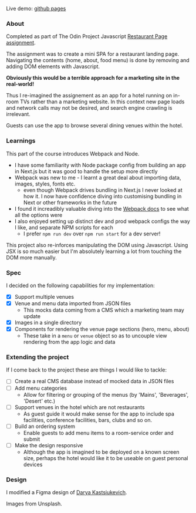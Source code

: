 Live demo: [github pages](https://thomasmcinnis.github.io/odin-restaurant/)

### About

Completed as part of The Odin Project Javascript [Restaurant Page assignment](https://www.theodinproject.com/lessons/node-path-javascript-restaurant-page).

The assignment was to create a mini SPA for a restaurant landing page. Navigating the contents (home, about, food menu) is done by removing and adding DOM elements with Javascript.

**Obviously this would be a terrible approach for a marketing site in the real-world!**

Thus I re-imagined the assignement as an app for a hotel running on in-room TVs rather than a marketing website. In this context new page loads and network calls may not be desired, and search engine crawling is irrelevant. 

Guests can use the app to browse several dining venues within the hotel.


### Learnings

This part of the course introduces Webpack and Node. 
- I have some familiarity with Node package config from building an app in Next.js but it was good to handle the setup more directly
- Webpack was new to me - I learnt a great deal about importing data, images, styles, fonts etc.
    - even though Webpack drives bundling in Next.js I never looked at how it. I now have confidence diving into customising bundling in Next or other frameworks in the future
- I found it increadibly valuable diving into the [Webpack docs](https://webpack.js.org/concepts/) to see what all the options were
- I also enjoyed setting up distinct dev and prod webpack configs the way I like, and separate NPM scripts for each
    - I prefer `npm run dev` over `npm run start` for a dev server!

This project also re-inforces manipulating the DOM using Javascript. Using JSX is so much easier but I'm absolutely learning a lot from touching the DOM more manually.


### Spec

I decided on the following capabilities for my implementation:

- [x] Support multiple venues
- [x] Venue and menu data imported from JSON files 
    - This mocks data coming from a CMS which a marketing team may update
- [x] Images in a single directory
- [x] Components for rendering the venue page sections (hero, menu, about)
    - These take in a `menu` or `venue` object so as to uncouple view rendering from the app logic and data

### Extending the project

If I come back to the project these are things I would like to tackle:

- [ ] Create a real CMS database instead of mocked data in JSON files
- [ ] Add menu categories
    - Allow for filtering or grouping of the menus (by 'Mains', 'Beverages', 'Desert' etc.)
- [ ] Support venues in the hotel which are not restaurants
    - As guest guide it would make sense for the app to include spa facilities, conference facilities, bars, clubs and so on.
- [ ] Build an ordering system
    - Enable guests to add menu items to a room-service order and submit
- [ ] Make the design responsive
    - Although the app is imagined to be deployed on a known screen size, perhaps the hotel would like it to be useable on guest personal devices

### Design

I modified a Figma design of [Darya Kastsiukevich](https://www.behance.net/gallery/141847181/Asia-Restaurant-Website/modules/801353511). 

Images from Unsplash.